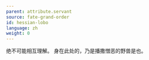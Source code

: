 ```yaml
---
parent: attribute.servant
source: fate-grand-order
id: hessian-lobo
language: zh
weight: 0
---
```


绝不可能相互理解。
身在此处的，乃是播撒憎恶的野兽是也。
